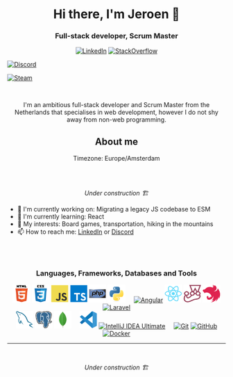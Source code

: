 <h1 align="center">Hi there, I'm Jeroen 👋</h1>

<h3 align="center">Full-stack developer, Scrum Master</h3>

<p align="center">
<a href="https://www.linkedin.com/in/jeroen--akkerman/"><img src="https://img.shields.io/badge/linkedin-%230077B5.svg?&style=for-the-badge&logo=linkedin&logoColor=white" alt="LinkedIn"/></a>
<a href="https://stackoverflow.com/users/6413844/"><img src="https://img.shields.io/badge/StackOverflow-%23F48225.svg?&style=for-the-badge&logo=stackoverflow&logoColor=white" alt="StackOverflow"/></a>
</p>
<a href="https://discord.com/users/96746840958959616"><img src="https://img.shields.io/badge/Ionaru%233801-%235865f2.svg?&style=for-the-badge&logo=discord&logoColor=white" alt="Discord"/></a>
</p>
<a href="https://steamcommunity.com/id/Ionaru/"><img src="https://img.shields.io/badge/Steam-%23000.svg?&style=for-the-badge&logo=steam&logoColor=white" alt="Steam"/></a>
</p>

<br>

<p align="center">I'm an ambitious full-stack developer and Scrum Master from the Netherlands that specialises in web development, however I do not shy away from non-web programming.</p>

<h2 align="center">About me</h2>
<p align="center">
  Timezone: Europe/Amsterdam
</p>

<br>
<br>

<p align="center">
<em>Under construction 🏗️</em>
</p>


<!-- Here are some ideas to get you started: -->

- 🔭 I'm currently working on: Migrating a legacy JS codebase to ESM
- 🌱 I'm currently learning: React
- 💬 My interests: Board games, transportation, hiking in the mountains
- 📫 How to reach me: <a href="https://www.linkedin.com/in/jeroen--akkerman/">LinkedIn</a> or <a href="https://discord.com/users/96746840958959616">Discord</a>
<!--
- 👯 I’m looking to collaborate on ...
- 🤔 I’m looking for help with ...
- 😄 Pronouns: ...
- ⚡ Fun fact: ...
-->


<br />
<br />
<p>
<h3 align="center"> Languages, Frameworks, Databases and Tools</h3>
</p>
<p align="center">
<a href="https://www.w3.org/html/" target="_blank">
<img height="40px" src="https://raw.githubusercontent.com/devicons/devicon/master/icons/html5/html5-original-wordmark.svg" alt="HTML5" width="40" height="40"/></a>
<a href="https://developer.mozilla.org/en-US/docs/Web/CSS" target="_blank">
<img height="40px" src="https://raw.githubusercontent.com/devicons/devicon/master/icons/css3/css3-original-wordmark.svg" alt="CSS3" width="40" height="40"/></a>
<a href="https://developer.mozilla.org/en-US/docs/Web/JavaScript" target="_blank">
<img height="40px" src="https://raw.githubusercontent.com/devicons/devicon/master/icons/javascript/javascript-original.svg" alt="JavaScript " width="40" height="40"/></a>
<a href="https://www.python.org/" target="_blank">
<img height="40px" src="https://raw.githubusercontent.com/devicons/devicon/master/icons/typescript/typescript-original.svg" alt="Python" width="40" height="40"/></a>
<a href="https://www.php.net/" target="_blank">
<img height="40px" src="https://raw.githubusercontent.com/devicons/devicon/master/icons/php/php-original.svg" alt="PHP" width="40" height="40"/></a>

<a href="https://www.typescriptlang.org/" target="_blank">
<img height="40px" src="https://raw.githubusercontent.com/devicons/devicon/master/icons/python/python-original.svg" alt="Python" width="40" height="40"/></a>
&nbsp&nbsp&nbsp
<a href="https://angular.io/" target="_blank">
<img height="40px" src="https://angular.io/assets/images/logos/angular/angular.svg" alt="Angular" width="40" height="40"/></a>
<a href="https://reactjs.org/" target="_blank">
<img height="40px" src="https://raw.githubusercontent.com/devicons/devicon/master/icons/react/react-original.svg" alt="React" width="40" height="40"/></a>
<a href="https://jestjs.io/" target="_blank">
<img height="40px" src="https://raw.githubusercontent.com/devicons/devicon/master/icons/jest/jest-plain.svg" alt="Jest" width="40" height="40"/></a>
<a href="https://nestjs.com/" target="_blank">
<img height="40px" src="https://raw.githubusercontent.com/devicons/devicon/master/icons/nestjs/nestjs-plain.svg" alt="NestJS" width="40" height="40"/></a>
<a href="https://laravel.com/" target="_blank">
<img height="40px" src="https://laravel.com/img/logomark.min.svg" alt="Laravel" width="40" height="40"/></a>
<br>
<a href="https://www.mysql.com/" target="_blank">
<img height="40px" alt="MySQL" width="40px" src="https://github.com/devicons/devicon/blob/master/icons/mysql/mysql-original.svg"/></a>
<a href="https://www.postgresql.org/" target="_blank">
<img height="40px" alt="PostgreSQL" width="40px" src="https://github.com/devicons/devicon/blob/master/icons/postgresql/postgresql-original.svg"/></a>
<a href="https://www.mongodb.com/" target="_blank">
<img height="40px" alt="Mongo DB" width="40px" src="https://github.com/devicons/devicon/blob/master/icons/mongodb/mongodb-original.svg"/></a>
&nbsp&nbsp&nbsp
<a href="https://code.visualstudio.com/" target="_blank">
<img height="40px" alt="Visual Studio Code" width="40px" src="https://raw.githubusercontent.com/devicons/devicon/master/icons/vscode/vscode-original.svg"/></a>
<a href="https://www.jetbrains.com/idea/" target="_blank">
<img height="40px" alt="IntelliJ IDEA Ultimate" width="40px" src="https://resources.jetbrains.com/storage/products/company/brand/logos/IntelliJ_IDEA_icon.svg"/></a>
&nbsp&nbsp&nbsp
<a href="https://git-scm.com/" target="_blank">
<img height="40px" alt="Git" width="40px" src="https://raw.githubusercontent.com/gilbarbara/logos/master/logos/git-icon.svg"/></a>
<a href="https://github.com/Ionaru" target="_blank">
<img height="40px" alt="GitHub" width="40px" src="https://raw.githubusercontent.com/gilbarbara/logos/master/logos/github-icon.svg"/></a>
<a href="https://www.docker.com/" target="_blank">
<img height="40px" alt="Docker" width="40px" src="https://raw.githubusercontent.com/gilbarbara/logos/master/logos/docker-icon.svg"/></a>
</p>
<hr>
<br>
<p align="center">
<em>Under construction 🏗️</em>
</p>
